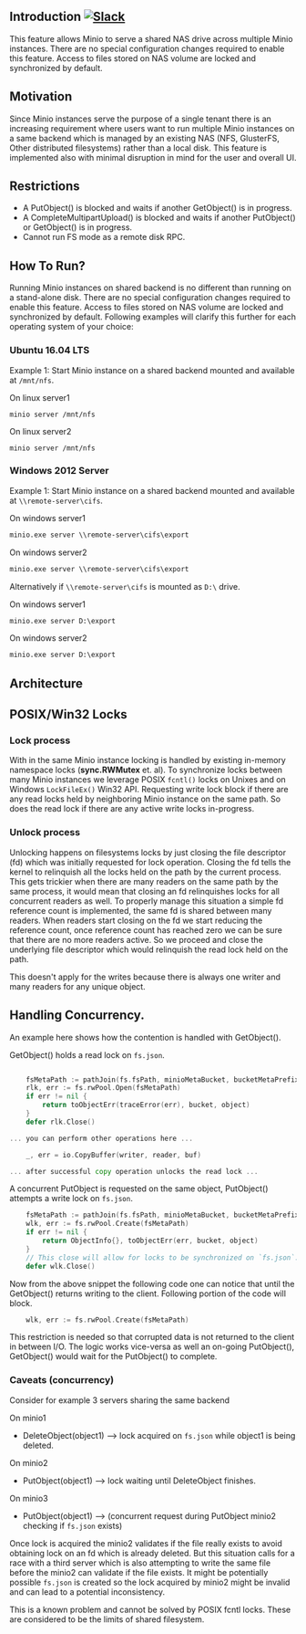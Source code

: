 Introduction [![Slack](https://slack.minio.io/slack?type=svg)](https://slack.minio.io)
------------

This feature allows Minio to serve a shared NAS drive across multiple Minio instances. There are no special configuration changes required to enable this feature. Access to files stored on NAS volume are locked and synchronized by default.

Motivation
----------

Since Minio instances serve the purpose of a single tenant there is an increasing requirement where users want to run multiple Minio instances on a same backend which is managed by an existing NAS (NFS, GlusterFS, Other distributed filesystems) rather than a local disk. This feature is implemented also with minimal disruption in mind for the user and overall UI.

Restrictions
------------

* A PutObject() is blocked and waits if another GetObject() is in progress.
* A CompleteMultipartUpload() is blocked and waits if another PutObject() or GetObject() is in progress.
* Cannot run FS mode as a remote disk RPC.

## How To Run?

Running Minio instances on shared backend is no different than running on a stand-alone disk. There are no special configuration changes required to enable this feature. Access to files stored on NAS volume are locked and synchronized by default. Following examples will clarify this further for each operating system of your choice:

### Ubuntu 16.04 LTS

Example 1: Start Minio instance on a shared backend mounted and available at `/mnt/nfs`.

On linux server1
```shell
minio server /mnt/nfs
```

On linux server2
```shell
minio server /mnt/nfs
```

### Windows 2012 Server

Example 1: Start Minio instance on a shared backend mounted and available at `\\remote-server\cifs`.

On windows server1
```cmd
minio.exe server \\remote-server\cifs\export
```

On windows server2
```cmd
minio.exe server \\remote-server\cifs\export
```

Alternatively if `\\remote-server\cifs` is mounted as `D:\` drive.

On windows server1
```cmd
minio.exe server D:\export
```

On windows server2
```cmd
minio.exe server D:\export
```

Architecture
------------------

## POSIX/Win32 Locks

### Lock process

With in the same Minio instance locking is handled by existing in-memory namespace locks (**sync.RWMutex** et. al).  To synchronize locks between many Minio instances we leverage POSIX `fcntl()` locks on Unixes and on Windows `LockFileEx()` Win32 API. Requesting write lock block if there are any read locks held by neighboring Minio instance on the same path. So does the read lock if there are any active write locks in-progress.

### Unlock process

Unlocking happens on filesystems locks by just closing the file descriptor (fd) which was initially requested for lock operation. Closing the fd tells the kernel to relinquish all the locks held on the path by the current process. This gets trickier when there are many readers on the same path by the same process, it would mean that closing an fd relinquishes locks for all concurrent readers as well. To properly manage this situation a simple fd reference count is implemented, the same fd is shared between many readers. When readers start closing on the fd we start reducing the reference count, once reference count has reached zero we can be sure that there are no more readers active. So we proceed and close the underlying file descriptor which would relinquish the read lock held on the path.

This doesn't apply for the writes because there is always one writer and many readers for any unique object.

## Handling Concurrency.

An example here shows how the contention is handled with GetObject().

GetObject() holds a read lock on `fs.json`.
```go

	fsMetaPath := pathJoin(fs.fsPath, minioMetaBucket, bucketMetaPrefix, bucket, object, fsMetaJSONFile)
	rlk, err := fs.rwPool.Open(fsMetaPath)
	if err != nil {
		return toObjectErr(traceError(err), bucket, object)
	}
	defer rlk.Close()

... you can perform other operations here ...

	_, err = io.CopyBuffer(writer, reader, buf)

... after successful copy operation unlocks the read lock ...

```

A concurrent PutObject is requested on the same object, PutObject() attempts a write lock on `fs.json`.

```go
	fsMetaPath := pathJoin(fs.fsPath, minioMetaBucket, bucketMetaPrefix, bucket, object, fsMetaJSONFile)
	wlk, err := fs.rwPool.Create(fsMetaPath)
	if err != nil {
		return ObjectInfo{}, toObjectErr(err, bucket, object)
	}
	// This close will allow for locks to be synchronized on `fs.json`.
	defer wlk.Close()
```

Now from the above snippet the following code one can notice that until the GetObject() returns writing to the client. Following portion of the code will block.

```go
	wlk, err := fs.rwPool.Create(fsMetaPath)
```

This restriction is needed so that corrupted data is not returned to the client in between I/O. The logic works vice-versa as well an on-going PutObject(), GetObject() would wait for the PutObject() to complete.

### Caveats (concurrency)

Consider for example 3 servers sharing the same backend

On minio1

- DeleteObject(object1) --> lock acquired on `fs.json` while object1 is being deleted.

On minio2

- PutObject(object1) --> lock waiting until DeleteObject finishes.

On minio3

- PutObject(object1) --> (concurrent request during PutObject minio2 checking if `fs.json` exists)

Once lock is acquired the minio2 validates if the file really exists to avoid obtaining lock on an fd which is already deleted. But this situation calls for a race with a third server which is also attempting to write the same file before the minio2 can validate if the file exists. It might be potentially possible `fs.json` is created so the lock acquired by minio2 might be invalid and can lead to a potential inconsistency.

This is a known problem and cannot be solved by POSIX fcntl locks. These are considered to be the limits of shared filesystem.